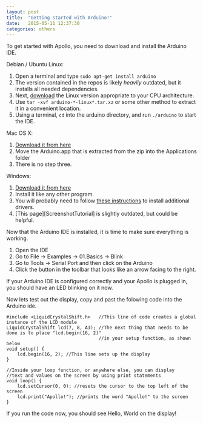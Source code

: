 ```yaml
---
layout: post
title:  "Getting started with Arduino!"
date:   2015-05-11 12:37:30
categories: others
---
```


To get started with Apollo, you need to download and install the Arduino IDE.

Debian / Ubuntu Linux:

1. Open a terminal and type `sudo apt-get install arduino`
  1. The version contained in the repos is likely *heavily* outdated, but it installs all needed dependencies.
2. Next, [download][ArduinoIDE] the Linux version appropriate to your CPU architecture.
3. Use `tar -xvf arduino-*-linux*.tar.xz` or some other method to extract it in a convenient location.
4. Using a terminal, `cd` into the arduino directory, and run `./arduino` to start the IDE.

Mac OS X:

1. [Download it from here][ArduinoIDE]
2. Move the Arduino.app that is extracted from the zip into the Applications folder
3. There is no step three.

Windows:

1. [Download it from here][ArduinoIDE]
2. Install it like any other program.
3. You will probably need to follow [these instructions][Instructions] to install additional drivers.
  1. [This page][ScreenshotTutorial] is slightly outdated, but could be helpful.

Now that the Arduino IDE is installed, it is time to make sure everything is working.

1. Open the IDE
2. Go to File -> Examples -> 01.Basics -> Blink
3. Go to Tools -> Serial Port and then click on the Arduino
3. Click the button in the toolbar that looks like an arrow facing to the right.

If your Arduino IDE is configured correctly and your Apollo is plugged in, you should have an LED blinking on it now.

Now lets test out the display, copy and past the folowing code into the Arduino ide.

```
#include <LiquidCrystalShift.h>   //This line of code creates a global instance of the LCD module
LiquidCrystalShift lcd(7, 8, A3); //The next thing that needs to be done is to place "lcd.begin(16, 2)"
                                  //in your setup function, as shown below
void setup() {
    lcd.begin(16, 2); //This line sets up the display
}

//Inside your loop function, or anywhere else, you can display
//text and values on the screen by using print statements
void loop() { 
    lcd.setCursor(0, 0); //resets the cursor to the top left of the screen 
    lcd.print("Apollo!"); //prints the word "Apollo!" to the screen
}
```

If you run the code now, you should see Hello, World on the display!


[ArduinoIDE]:         http://www.arduino.cc/en/Main/Software
[Instructions]:       http://www.arduino.cc/en/Guide/Windows#toc4

